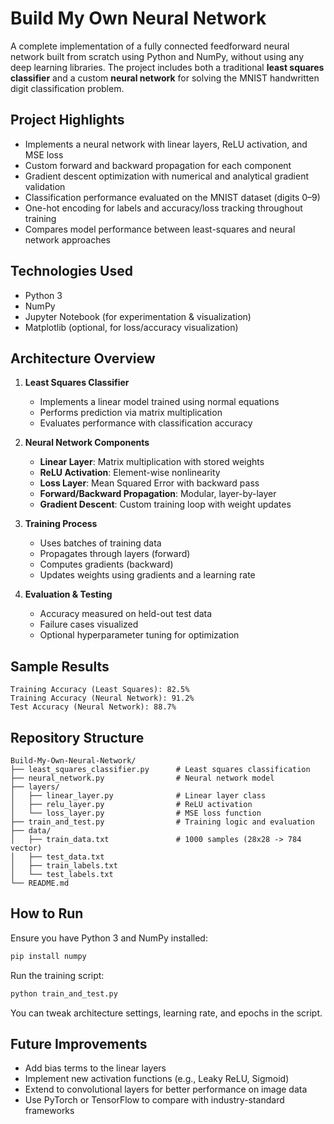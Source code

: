 # Build My Own Neural Network

A complete implementation of a fully connected feedforward neural network built from scratch using Python and NumPy, without using any deep learning libraries. The project includes both a traditional **least squares classifier** and a custom **neural network** for solving the MNIST handwritten digit classification problem.

## Project Highlights

- Implements a neural network with linear layers, ReLU activation, and MSE loss
- Custom forward and backward propagation for each component
- Gradient descent optimization with numerical and analytical gradient validation
- Classification performance evaluated on the MNIST dataset (digits 0–9)
- One-hot encoding for labels and accuracy/loss tracking throughout training
- Compares model performance between least-squares and neural network approaches

## Technologies Used

- Python 3
- NumPy
- Jupyter Notebook (for experimentation & visualization)
- Matplotlib (optional, for loss/accuracy visualization)

## Architecture Overview

1. **Least Squares Classifier**
   - Implements a linear model trained using normal equations
   - Performs prediction via matrix multiplication
   - Evaluates performance with classification accuracy

2. **Neural Network Components**
   - **Linear Layer**: Matrix multiplication with stored weights
   - **ReLU Activation**: Element-wise nonlinearity
   - **Loss Layer**: Mean Squared Error with backward pass
   - **Forward/Backward Propagation**: Modular, layer-by-layer
   - **Gradient Descent**: Custom training loop with weight updates

3. **Training Process**
   - Uses batches of training data
   - Propagates through layers (forward)
   - Computes gradients (backward)
   - Updates weights using gradients and a learning rate

4. **Evaluation & Testing**
   - Accuracy measured on held-out test data
   - Failure cases visualized
   - Optional hyperparameter tuning for optimization

## Sample Results

```
Training Accuracy (Least Squares): 82.5%
Training Accuracy (Neural Network): 91.2%
Test Accuracy (Neural Network): 88.7%
```

## Repository Structure

```
Build-My-Own-Neural-Network/
├── least_squares_classifier.py      # Least squares classification
├── neural_network.py                # Neural network model
├── layers/
│   ├── linear_layer.py              # Linear layer class
│   ├── relu_layer.py                # ReLU activation
│   └── loss_layer.py                # MSE loss function
├── train_and_test.py                # Training logic and evaluation
├── data/
│   ├── train_data.txt               # 1000 samples (28x28 -> 784 vector)
│   ├── test_data.txt
│   ├── train_labels.txt
│   └── test_labels.txt
└── README.md
```

## How to Run

Ensure you have Python 3 and NumPy installed:

```bash
pip install numpy
```

Run the training script:

```bash
python train_and_test.py
```

You can tweak architecture settings, learning rate, and epochs in the script.

## Future Improvements

- Add bias terms to the linear layers
- Implement new activation functions (e.g., Leaky ReLU, Sigmoid)
- Extend to convolutional layers for better performance on image data
- Use PyTorch or TensorFlow to compare with industry-standard frameworks
